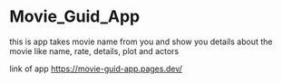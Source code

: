 # Movie_Guid_App

this is app takes movie name from you and show you details about the movie
like name, rate, details, plot and actors

link of app
https://movie-guid-app.pages.dev/
